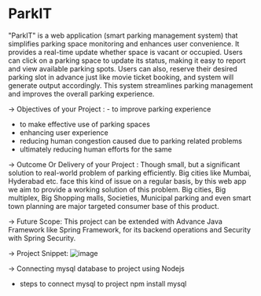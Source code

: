 # ParkIT
"ParkIT" is a web application (smart parking management system) that simplifies parking space monitoring and enhances user convenience.
It provides a real-time update whether space is vacant or occupied. Users can click on a parking space to update its status, making it easy to report and view available parking spots. Users can also, reserve their desired parking slot in advance just like movie ticket booking, and system will generate output accordingly. This system streamlines parking management and improves the overall parking experience.

-> Objectives of your Project : - to improve parking experience
  - to make effective use of parking spaces
  - enhancing user experience 
  - reducing human congestion caused due to parking related problems
  - ultimately reducing human efforts for the same

-> Outcome Or Delivery of your Project :
Though small, but a significant solution to real-world problem of parking efficiently. Big cities like Mumbai, Hyderabad etc. face this kind of issue on a regular basis, by this web app we aim to provide a working solution of this problem.
Big cities, Big multiplex, Big Shopping malls, Societies, Municipal parking and even smart town planning are major targeted consumer base of this product.

-> Future Scope:
This project can be extended with Advance Java Framework like Spring Framework, for its backend operations and Security with Spring Security.

-> Project Snippet:
![image](https://github.com/Shimork04/ParkIT/assets/111634234/f7c6b2a4-b1a9-46c3-892d-a103ff03d2b0)


-> Connecting mysql database to project using Nodejs
- steps to connect mysql to project
npm install mysql
